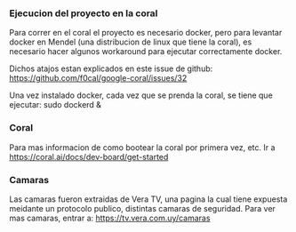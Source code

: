 ### Ejecucion del proyecto en la coral

Para correr en el coral el proyecto es necesario docker, pero para levantar docker en Mendel (una distribucion de linux que tiene la coral), es necesario hacer algunos workaround para ejecutar correctamente docker.

Dichos atajos estan explicados en este issue de github: https://github.com/f0cal/google-coral/issues/32

Una vez instalado docker, cada vez que se prenda la coral, se tiene que ejecutar: sudo dockerd & 


### Coral
Para mas informacion de como bootear la coral por primera vez, etc. Ir a https://coral.ai/docs/dev-board/get-started


### Camaras
Las camaras fueron extraidas de Vera TV, una pagina la cual tiene expuesta meidante un protocolo publico, distintas camaras de seguridad.
Para ver mas camaras, entrar a: https://tv.vera.com.uy/camaras
